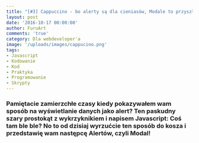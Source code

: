 ```yaml
---
title: "[#3] Cappuccino - bo alerty są dla cieniasów, Modale to przyszłość!"
layout: post
date: '2016-10-17 00:00:00'
author: FuruArt
comments: 'true'
category: Dla webdeveloper'a
image: '/uploads/images/cappucino.png'
tags:
- Javascript
- Kodowanie
- Kod
- Praktyka
- Programowanie
- Skrypty
---
```

### Pamiętacie zamierzchłe czasy kiedy pokazywałem wam sposób na wyświetlanie danych jako alert? Ten paskudny szary prostokąt z wykrzyknikiem i napisem Javascript: Coś tam ble ble? No to od dzisiaj wyrzućcie ten sposób do kosza i przedstawię wam następcę Alertów, czyli Modal!